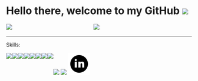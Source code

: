 # Hello there, welcome to my GitHub <img src="https://raw.githubusercontent.com/MartinHeinz/MartinHeinz/master/wave.gif" width="30px">
<img align="left" width="47%" src="https://github-readme-stats.vercel.app/api?username=SanadAbuShama&show_icons=true&theme=gruvbox"/>
<img  width="47%" src="https://github-readme-stats.vercel.app/api/top-langs/?username=SanadAbuShama&layout=compact"/>
<hr/>
<p>Skills:</p>
<img align="left" src="https://img.shields.io/badge/html5-%23E34F26.svg?style=for-the-badge&logo=html5&logoColor=white"/>
<img align="left" src="https://img.shields.io/badge/css3-%231572B6.svg?style=for-the-badge&logo=css3&logoColor=white"/>
<img align="left" src="https://img.shields.io/badge/javascript-%23323330.svg?style=for-the-badge&logo=javascript&logoColor=%23F7DF1E"/>
<img src="https://img.shields.io/badge/python-3670A0?style=for-the-badge&logo=python&logoColor=ffdd54"/>
<img align="left" src="https://img.shields.io/badge/java-%23ED8B00.svg?style=for-the-badge&logo=java&logoColor=white"/>
<img align="left" src="https://img.shields.io/badge/django-%23092E20.svg?style=for-the-badge&logo=django&logoColor=white"/>
<img align="left" src="https://img.shields.io/badge/spring-%236DB33F.svg?style=for-the-badge&logo=spring&logoColor=white"/>
<img align="left" src="https://img.shields.io/badge/react-%2320232a.svg?style=for-the-badge&logo=react&logoColor=%2361DAFB"/>
<img align="left" src="https://img.shields.io/badge/node.js-6DA55F?style=for-the-badge&logo=node.js&logoColor=white"/>
<img src="https://img.shields.io/badge/git-%23F05033.svg?style=for-the-badge&logo=git&logoColor=white"/>
<a target="_blank" href="https://www.linkedin.com/in/sanad-abu-shama"><img src="assets/linkedIn.svg" /></a>
